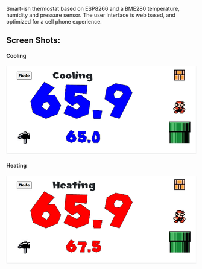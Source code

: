 Smart-ish thermostat based on ESP8266 and a BME280 temperature, humidity and pressure sensor.
The user interface is web based, and optimized for a cell phone experience.

## Screen Shots:
#### Cooling
![cooling](https://github.com/alager/smartThermostat/raw/main/ScreenShots/Cooling.PNG?raw=true)

#### Heating
![heating](https://github.com/alager/smartThermostat/raw/main/ScreenShots/Heating.PNG?raw=true)

<br>

